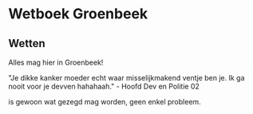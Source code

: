 # Wetboek Groenbeek

## Wetten

Alles mag hier in Groenbeek!

"Je dikke kanker moeder echt waar misselijkmakend ventje ben je. Ik ga nooit voor je devven hahahaah." - Hoofd Dev en Politie 02

is gewoon wat gezegd mag worden, geen enkel probleem.